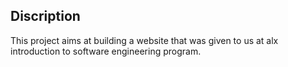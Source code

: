 ## Discription
This project aims at building a website that was given to us at alx introduction to software engineering program.
